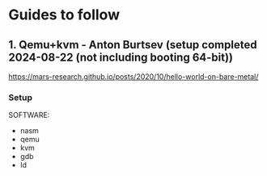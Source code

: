 
# Guides to follow

## 1. Qemu+kvm - Anton Burtsev (setup completed 2024-08-22 (not including booting 64-bit))
https://mars-research.github.io/posts/2020/10/hello-world-on-bare-metal/

### Setup

SOFTWARE:
- nasm
- qemu
- kvm
- gdb
- ld

